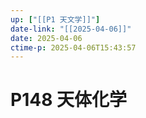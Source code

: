 ```yaml
---
up: ["[[P1 天文学]]"]
date-link: "[[2025-04-06]]"
date: 2025-04-06
ctime-p: 2025-04-06T15:43:57
---
```


# P148 天体化学
